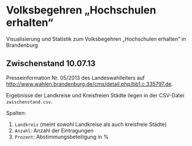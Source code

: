Volksbegehren „Hochschulen erhalten“
====================================

Visualisierung und Statistik zum Volksbegehren „Hochschulen erhalten“ in Brandenburg

Zwischenstand 10.07.13
----------------------

Presseinformation Nr. 05/2013 des Landeswahlleiters auf http://www.wahlen.brandenburg.de/cms/detail.php/bb1.c.335797.de.

Ergebnisse der Landkreise und Kreisfreien Städte liegen in der CSV-Datei `zwischenstand.csv`.

Spalten:

1. `Landkreis` (meint sowohl Landkreise als auch kreisfreie Städte)
2. `Anzahl`: Anzahl der Eintragungen
3. `Prozent`: Abstimmungsbeteiligung in %
